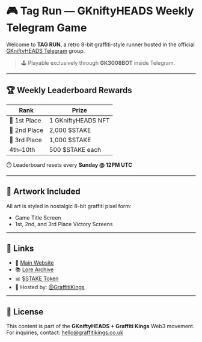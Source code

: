 # 🎮 Tag Run — GKniftyHEADS Weekly Telegram Game

Welcome to **TAG RUN**, a retro 8-bit graffiti-style runner hosted in the official [GKniftyHEADS Telegram](https://t.me/GKniftyHEADS) group.

> 🕹️ Playable exclusively through **GK3008BOT** inside Telegram.

---

## 🏆 Weekly Leaderboard Rewards

| Rank        | Prize             |
|-------------|------------------|
| 🥇 1st Place | 1 GKniftyHEADS NFT |
| 🥈 2nd Place | 2,000 $STAKE       |
| 🥉 3rd Place | 1,000 $STAKE       |
| 4th–10th     | 500 $STAKE each   |

⏱️ Leaderboard resets every **Sunday @ 12PM UTC**

---

## 🎨 Artwork Included

All art is styled in nostalgic 8-bit graffiti pixel form:
- Game Title Screen
- 1st, 2nd, and 3rd Place Victory Screens

---

## 🔗 Links

- 🔗 [Main Website](https://GKniftyheads.com)
- 📚 [Lore Archive](https://graffpunks.substack.com/)
- 📊 [$STAKE Token](https://waxonedge.app/analytics/token/STAKE_kingsofgraff)
- 🧠 Hosted by: [@GraffitiKings](https://t.me/GraffitiKings)

---

## 📜 License

This content is part of the **GKniftyHEADS + Graffiti Kings** Web3 movement. For inquiries, contact: hello@graffitikings.co.uk
